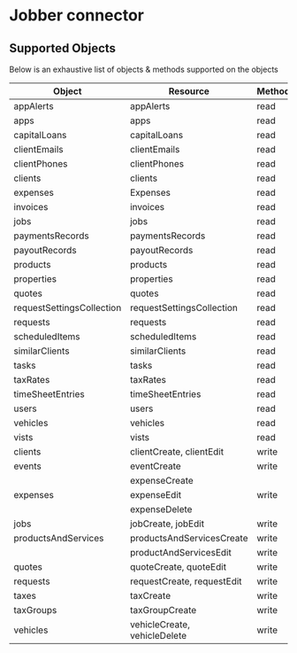 # Jobber connector

  
## Supported Objects   
Below is an exhaustive list of objects & methods supported on the objects
  
| Object                    | Resource                    | Method       |
| --------------------------| ----------------------------| -------------|
| appAlerts                 | appAlerts                   | read         |
| apps                      | apps                        | read         |
| capitalLoans              | capitalLoans                | read         |
| clientEmails              | clientEmails                | read         |
| clientPhones              | clientPhones                | read         |
| clients                   | clients                     | read         |
| expenses                  | Expenses                    | read         |
| invoices                  | invoices                    | read         |
| jobs                      | jobs                        | read         |
| paymentsRecords           | paymentsRecords             | read         |
| payoutRecords             | payoutRecords               | read         |
| products                  | products                    | read         |
| properties                | properties                  | read         |
| quotes                    | quotes                      | read         |
| requestSettingsCollection | requestSettingsCollection   | read         |
| requests                  | requests                    | read         |
| scheduledItems            | scheduledItems              | read         |
| similarClients            | similarClients              | read         |
| tasks                     | tasks                       | read         |
| taxRates                  | taxRates                    | read         |
| timeSheetEntries          | timeSheetEntries            | read         |
| users                     | users                       | read         |
| vehicles                  | vehicles                    | read         |
| vists                     | vists                       | read         |
| clients                   | clientCreate, clientEdit    | write        |
| events                    | eventCreate                 | write        |
|                           | expenseCreate               |              |
| expenses                  | expenseEdit                 | write        |
|                           | expenseDelete               |              |
| jobs                      | jobCreate, jobEdit          | write        |
| productsAndServices       | productsAndServicesCreate   | write        |
|                           | productAndServicesEdit      | write        |
| quotes                    | quoteCreate, quoteEdit      | write        |
| requests                  | requestCreate, requestEdit  | write        |
| taxes                     | taxCreate                   | write        |
| taxGroups                 | taxGroupCreate              | write        |
| vehicles                  | vehicleCreate, vehicleDelete| write        |